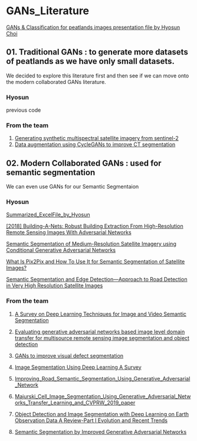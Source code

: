 # GANs_Literature

[GANs & Classification for peatlands images presentation file by Hyosun Choi](https://1drv.ms/p/s!AhCVuY1b1tq1i6honEjza4uypRyfFQ?e=tMpYg1)

## 01. Traditional GANs : to generate more datasets of peatlands as we have only small datasets.
We decided to explore this literature first and then see if we can move onto the modern collaborated GANs literature.
### Hyosun
previous code

### From the team
01. [Generating synthetic multispectral satellite imagery from sentinel-2](https://drive.google.com/file/d/1qxEz-iGLrYi46fuOGrmEl-sZnMYauwXU/view?usp=sharing)
02. [Data augmentation using CycleGANs to improve CT segmentation](https://drive.google.com/file/d/12rwBdGV1Y2p2fa-S5g8Wij9eNVfr-77Y/view?usp=sharing)

## 02. Modern Collaborated GANs : used for semantic segmentation
We can even use GANs for our Semantic Segmentaion

### Hyosun 
[Summarized_ExcelFile_by_Hyosun](https://onedrive.live.com/edit.aspx?resid=B5DAD65B8DB99510!186042&ithint=file%2cxlsx)

[[2018] Building-A-Nets: Robust Building Extraction From High-Resolution Remote Sensing Images With Adversarial Networks](https://drive.google.com/file/d/12Pw849DXQd-vk_vDsBLRq9dto-MT1t1W/view?usp=sharing)

[Semantic Segmentation of Medium-Resolution Satellite Imagery using Conditional Generative Adversarial Networks](https://ai4earthscience.github.io/neurips-2020-workshop/papers/ai4earth_neurips_2020_46.pdf)

[What Is Pix2Pix and How To Use It for Semantic Segmentation of Satellite Images?](https://github.com/A2Amir/Pix2Pix-for-Semantic-Segmentation-of-Satellite-Images)

[Semantic Segmentation and Edge Detection—Approach to Road Detection in Very High Resolution Satellite Images](https://www.mdpi.com/2072-4292/14/3/613/pdf)

### From the team
01. [A Survey on Deep Learning Techniques for Image and Video Semantic Segmentation](https://drive.google.com/file/d/1ixL98who3sxwKXksHoE7iMtXaqBsb8R5/view?usp=sharing)

02. [Evaluating generative adversarial networks based image level domain transfer for multisource remote sensing image segmentation and object detection](https://drive.google.com/file/d/1aUFVLdnLS5LYtiAi8dMIpJC2Lasvnw5y/view?usp=sharing)

03. [GANs to improve visual defect segmentation](https://drive.google.com/file/d/170qU_MI9jHYcUFtxm3zUwFrA_YoD-bqt/view?usp=sharing)

04. [Image Segmentation Using Deep Learning A Survey](https://drive.google.com/file/d/1PZPd0g8T27BSGoYX7UKV1tcE5bU1rMmY/view?usp=sharing)

05. [Improving_Road_Semantic_Segmentation_Using_Generative_Adversarial_Network](https://drive.google.com/file/d/1Z2--h_21ocY7lyNWBtQoDAJTDvWohNtn/view?usp=sharing)

06. [Majurski_Cell_Image_Segmentation_Using_Generative_Adversarial_Networks_Transfer_Learning_and_CVPRW_2019_paper](https://drive.google.com/file/d/1B6mEaBKl3ZbJjtnFtmA-upLJ-lbnh0w-/view?usp=sharing)

07. [Object Detection and Image Segmentation with Deep Learning on Earth Observation Data A Review-Part I Evolution and Recent Trends](https://drive.google.com/file/d/1WhKtqq8z9MfkPTfF7_lebUQBxxMI9npy/view?usp=sharing)

08. [Semantic Segmentation by Improved Generative Adversarial Networks](https://drive.google.com/file/d/13f9I_i_PKsnMHlhdkG4mynOnahyRO9HX/view?usp=sharing)  
